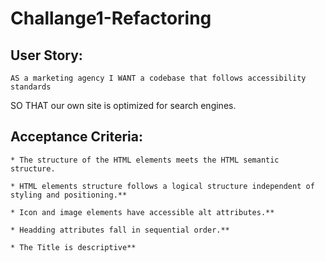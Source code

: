 # Challange1-Refactoring

## User Story:

    AS a marketing agency I WANT a codebase that follows accessibility standards
SO THAT our own site is optimized for search engines.

## Acceptance Criteria:

    * The structure of the HTML elements meets the HTML semantic structure.

    * HTML elements structure follows a logical structure independent of styling and positioning.**

    * Icon and image elements have accessible alt attributes.**

    * Headding attributes fall in sequential order.**

    * The Title is descriptive**


